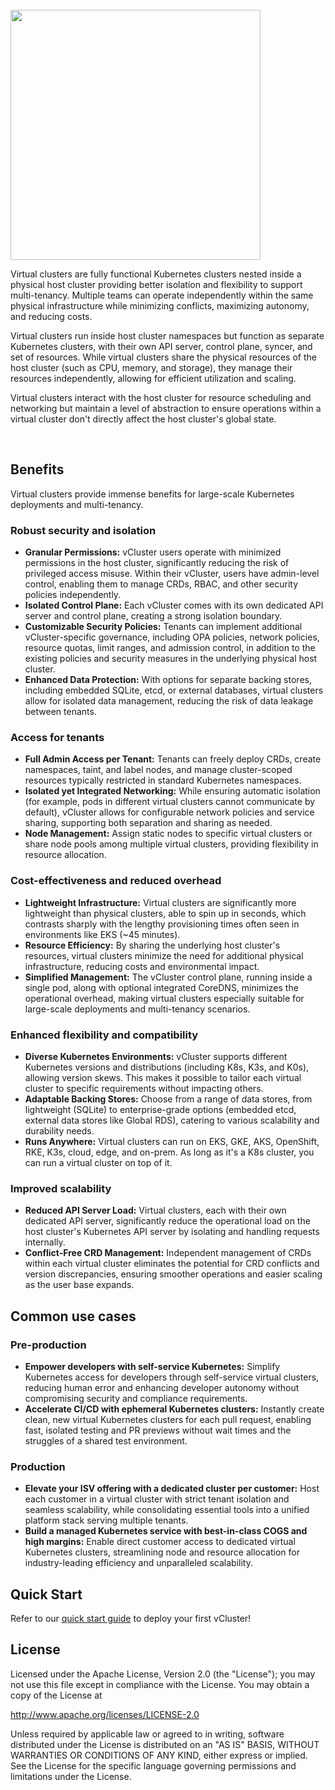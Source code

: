 <br>
<a href="https://www.vcluster.com/docs/vcluster/introduction/what-are-virtual-clusters"><img src="https://cdn.prod.website-files.com/60d28872831dd0f87a178997/661ca132697136342511fa22_vCluster%20Logo.svg" width="400"></a>

Virtual clusters are fully functional Kubernetes clusters nested inside a physical host cluster providing better isolation and flexibility to support multi-tenancy. Multiple teams can operate independently within the same physical infrastructure while minimizing conflicts, maximizing autonomy, and reducing costs.

Virtual clusters run inside host cluster namespaces but function as separate Kubernetes clusters, with their own API server, control plane, syncer, and set of resources. While virtual clusters share the physical resources of the host cluster (such as CPU, memory, and storage), they manage their resources independently, allowing for efficient utilization and scaling.

Virtual clusters interact with the host cluster for resource scheduling and networking but maintain a level of abstraction to ensure operations within a virtual cluster don't directly affect the host cluster's global state.

<br>

## Benefits

Virtual clusters provide immense benefits for large-scale Kubernetes deployments and multi-tenancy.

### Robust security and isolation

- **Granular Permissions:** vCluster users operate with minimized permissions in the host cluster, significantly reducing the risk of privileged access misuse. Within their vCluster, users have admin-level control, enabling them to manage CRDs, RBAC, and other security policies independently.
- **Isolated Control Plane:** Each vCluster comes with its own dedicated API server and control plane, creating a strong isolation boundary.
- **Customizable Security Policies:** Tenants can implement additional vCluster-specific governance, including OPA policies, network policies, resource quotas, limit ranges, and admission control, in addition to the existing policies and security measures in the underlying physical host cluster.
- **Enhanced Data Protection:** With options for separate backing stores, including embedded SQLite, etcd, or external databases, virtual clusters allow for isolated data management, reducing the risk of data leakage between tenants.

### Access for tenants

- **Full Admin Access per Tenant:** Tenants can freely deploy CRDs, create namespaces, taint, and label nodes, and manage cluster-scoped resources typically restricted in standard Kubernetes namespaces.
- **Isolated yet Integrated Networking:** While ensuring automatic isolation (for example, pods in different virtual clusters cannot communicate by default), vCluster allows for configurable network policies and service sharing, supporting both separation and sharing as needed.
- **Node Management:** Assign static nodes to specific virtual clusters or share node pools among multiple virtual clusters, providing flexibility in resource allocation.

### Cost-effectiveness and reduced overhead

- **Lightweight Infrastructure:** Virtual clusters are significantly more lightweight than physical clusters, able to spin up in seconds, which contrasts sharply with the lengthy provisioning times often seen in environments like EKS (~45 minutes).
- **Resource Efficiency:** By sharing the underlying host cluster's resources, virtual clusters minimize the need for additional physical infrastructure, reducing costs and environmental impact.
- **Simplified Management:** The vCluster control plane, running inside a single pod, along with optional integrated CoreDNS, minimizes the operational overhead, making virtual clusters especially suitable for large-scale deployments and multi-tenancy scenarios.

### Enhanced flexibility and compatibility

- **Diverse Kubernetes Environments:** vCluster supports different Kubernetes versions and distributions (including K8s, K3s, and K0s), allowing version skews. This makes it possible to tailor each virtual cluster to specific requirements without impacting others.
- **Adaptable Backing Stores:** Choose from a range of data stores, from lightweight (SQLite) to enterprise-grade options (embedded etcd, external data stores like Global RDS), catering to various scalability and durability needs.
- **Runs Anywhere:** Virtual clusters can run on EKS, GKE, AKS, OpenShift, RKE, K3s, cloud, edge, and on-prem. As long as it's a K8s cluster, you can run a virtual cluster on top of it.

### Improved scalability

- **Reduced API Server Load:** Virtual clusters, each with their own dedicated API server, significantly reduce the operational load on the host cluster's Kubernetes API server by isolating and handling requests internally.
- **Conflict-Free CRD Management:** Independent management of CRDs within each virtual cluster eliminates the potential for CRD conflicts and version discrepancies, ensuring smoother operations and easier scaling as the user base expands.

## Common use cases

### Pre-production

- **Empower developers with self-service Kubernetes:** Simplify Kubernetes access for developers through self-service virtual clusters, reducing human error and enhancing developer autonomy without compromising security and compliance requirements.
- **Accelerate CI/CD with ephemeral Kubernetes clusters:** Instantly create clean, new virtual Kubernetes clusters for each pull request, enabling fast, isolated testing and PR previews without wait times and the struggles of a shared test environment.

### Production

- **Elevate your ISV offering with a dedicated cluster per customer:** Host each customer in a virtual cluster with strict tenant isolation and seamless scalability, while consolidating essential tools into a unified platform stack serving multiple tenants.
- **Build a managed Kubernetes service with best-in-class COGS and high margins:** Enable direct customer access to dedicated virtual Kubernetes clusters, streamlining node and resource allocation for industry-leading efficiency and unparalleled scalability.

## Quick Start

Refer to our [quick start guide](https://www.vcluster.com/docs/vcluster/) to deploy your first vCluster!

## License

Licensed under the Apache License, Version 2.0 (the "License"); you may not use this file except in compliance with the License. You may obtain a copy of the License at

<http://www.apache.org/licenses/LICENSE-2.0>

Unless required by applicable law or agreed to in writing, software distributed under the License is distributed on an "AS IS" BASIS, WITHOUT WARRANTIES OR CONDITIONS OF ANY KIND, either express or implied. See the License for the specific language governing permissions and limitations under the License.
